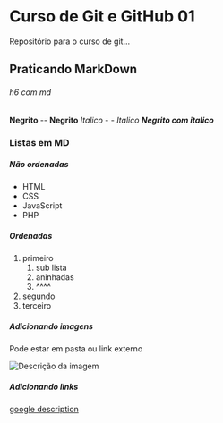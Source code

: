 # Curso de Git e GitHub 01

Repositório para o curso de git...

## Praticando MarkDown

###### h6 com md

**Negrito** -- __Negrito__
*Italico* - - _Italico_
_**Negrito com italico**_

### Listas em MD

##### Não ordenadas

* HTML
* CSS
* JavaScript
* PHP

##### Ordenadas

1. primeiro
   1. sub lista
   2. aninhadas
   3. ^^^^
3. segundo
4. terceiro

##### Adicionando imagens
Pode estar em pasta ou link externo

![Descrição da imagem](img/link/pasta)

##### Adicionando links

[google description](https://www.google.com/)


